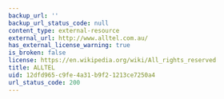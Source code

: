 ```yaml
---
backup_url: ''
backup_url_status_code: null
content_type: external-resource
external_url: http://www.alltel.com.au/
has_external_license_warning: true
is_broken: false
license: https://en.wikipedia.org/wiki/All_rights_reserved
title: ALLTEL
uid: 12dfd965-c9fe-4a31-b9f2-1213ce7250a4
url_status_code: 200
---
```

